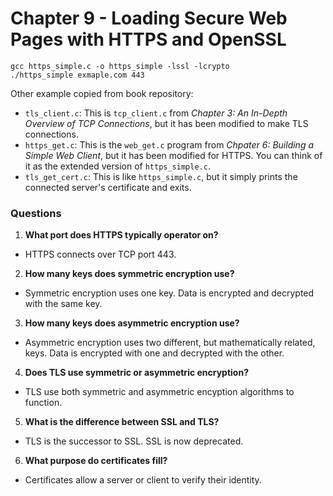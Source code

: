 # Chapter 9 - Loading Secure Web Pages with HTTPS and OpenSSL


```bin
gcc https_simple.c -o https_simple -lssl -lcrypto
./https_simple exmaple.com 443
```

Other example copied from book repository: 
- `tls_client.c`: This is `tcp_client.c` from *Chapter 3: An In-Depth Overview of TCP Connections*, but it has been modified to make TLS connections.
- `https_get.c`: This is the `web_get.c` program from *Chpater 6: Building a Simple Web Client*, but it has been modified for HTTPS. You can think of it as the extended version of `https_simple.c`.
- `tls_get_cert.c`: This is like `https_simple.c`, but it simply prints the connected server's certificate and exits.

### Questions

1. **What port does HTTPS typically operator on?**
* HTTPS connects over TCP port 443.

2. **How many keys does symmetric encryption use?**
* Symmetric encryption uses one key. Data is encrypted and decrypted with the same key.

3. **How many keys does asymmetric encryption use?**
* Asymmetric encryption uses two different, but mathematically related, keys. Data is encrypted with one and decrypted with the other.

4. **Does TLS use symmetric or asymmetric encryption?**
* TLS use both symmetric and asymmetric encyption algorithms to function.

5. **What is the difference between SSL and TLS?**
* TLS is the successor to SSL. SSL is now deprecated.

6. **What purpose do certificates fill?**
* Certificates allow a server or client to verify their identity.

